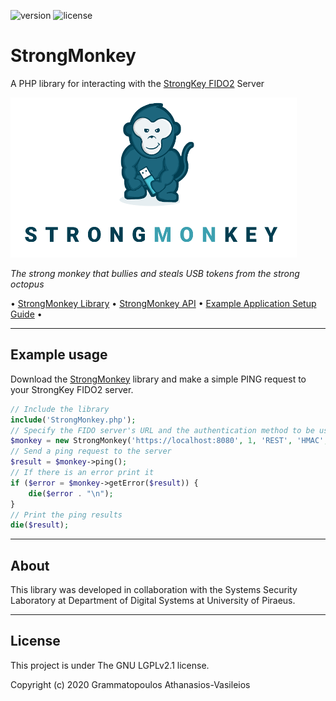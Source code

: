 ![version](https://img.shields.io/badge/StrongMonkey-v0.0.3--beta-green.svg)
![license](https://img.shields.io/github/license/GramThanos/StrongMonkey.svg)
<!--![downloads](https://img.shields.io/github/downloads/GramThanos/StrongMonkey/total.svg)
![downloads](https://img.shields.io/github/downloads/GramThanos/StrongMonkey/v0.0.3-beta/total.svg)-->

# StrongMonkey

A PHP library for interacting with the [StrongKey FIDO2](https://github.com/StrongKey/fido2) Server

![strongmonkey-banner](strongmonkey-banner.png)

*The strong monkey that bullies and steals USB tokens from the strong octopus*

• [StrongMonkey Library](StrongMonkey.php) • [StrongMonkey API](docs/library_api.md) • [Example Application Setup Guide](docs/setup_guide.md) •

---
## Example usage

Download the [StrongMonkey](StrongMonkey.php) library and make a simple PING request to your StrongKey FIDO2 server.

```php
// Include the library
include('StrongMonkey.php');
// Specify the FIDO server's URL and the authentication method to be used
$monkey = new StrongMonkey('https://localhost:8080', 1, 'REST', 'HMAC', '162a5684336fa6e7', '7edd81de1baab6ebcc76ebe3e38f41f4');
// Send a ping request to the server
$result = $monkey->ping();
// If there is an error print it
if ($error = $monkey->getError($result)) {
	die($error . "\n");
}
// Print the ping results
die($result);
```

---
## About
This library was developed in collaboration with the Systems Security Laboratory at Department of Digital Systems at University of Piraeus.

---
## License
This project is under The GNU LGPLv2.1 license.

Copyright (c) 2020 Grammatopoulos Athanasios-Vasileios
